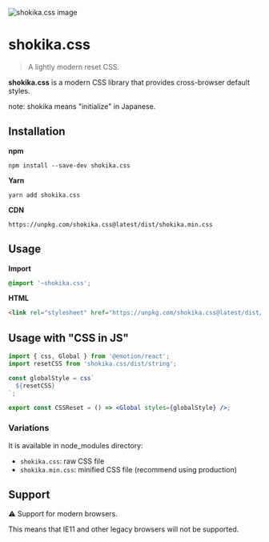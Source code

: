![shokika.css image](https://user-images.githubusercontent.com/3617124/121719822-efa52600-cb1d-11eb-952d-076fee025521.png)

# shokika.css

> A lightly modern reset CSS.

**shokika.css** is a modern CSS library that provides cross-browser default styles.

note: shokika means "initialize" in Japanese.

## Installation

**npm**
```
npm install --save-dev shokika.css
```

**Yarn**
```
yarn add shokika.css
```

**CDN**
```
https://unpkg.com/shokika.css@latest/dist/shokika.min.css
```

## Usage

**Import**

```scss
@import '~shokika.css';
```

**HTML**

```html
<link rel="stylesheet" href="https://unpkg.com/shokika.css@latest/dist/shokika.min.css" />
```

## Usage with "CSS in JS"

```jsx
import { css, Global } from '@emotion/react';
import resetCSS from 'shokika.css/dist/string';

const globalStyle = css`
  ${resetCSS}
`;

export const CSSReset = () => <Global styles={globalStyle} />;
```

### Variations

It is available in node_modules directory:

* `shokika.css`: raw CSS file
* `shokika.min.css`: minified CSS file (recommend using production)

## Support

⚠ Support for modern browsers.

This means that IE11 and other legacy browsers will not be supported.
